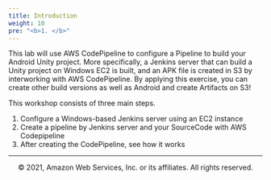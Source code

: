 ```yaml
---
title: Introduction
weight: 10
pre: "<b>1. </b>"
---
```


This lab will use AWS CodePipeline to configure a Pipeline to build your Android Unity project.
More specifically, a Jenkins server that can build a Unity project on Windows EC2 is built, and an APK file is created in S3 by interworking with AWS CodePipeline.
By applying this exercise, you can create other build versions as well as Android and create Artifacts on S3!

This workshop consists of three main steps.
1. Configure a Windows-based Jenkins server using an EC2 instance
2. Create a pipeline by Jenkins server and your SourceCode with AWS Codepipeline
3. After creating the CodePipeline, see how it works


---
<p align="center">
© 2021, Amazon Web Services, Inc. or its affiliates. All rights reserved.
</p>
